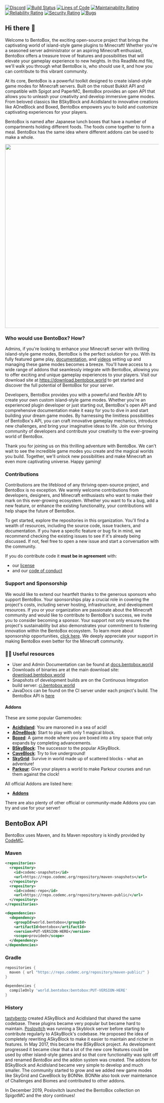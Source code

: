 [![Discord](https://img.shields.io/discord/272499714048524288.svg?logo=discord)](https://discord.bentobox.world)
[![Build Status](https://ci.codemc.org/buildStatus/icon?job=BentoBoxWorld/BentoBox)](https://ci.codemc.org/job/BentoBoxWorld/job/BentoBox/)
[![Lines of Code](https://sonarcloud.io/api/project_badges/measure?project=BentoBoxWorld_BentoBox&metric=ncloc)](https://sonarcloud.io/dashboard?id=BentoBoxWorld_BentoBox)
[![Maintainability Rating](https://sonarcloud.io/api/project_badges/measure?project=BentoBoxWorld_BentoBox&metric=sqale_rating)](https://sonarcloud.io/dashboard?id=BentoBoxWorld_BentoBox)
[![Reliability Rating](https://sonarcloud.io/api/project_badges/measure?project=BentoBoxWorld_BentoBox&metric=reliability_rating)](https://sonarcloud.io/dashboard?id=BentoBoxWorld_BentoBox)
[![Security Rating](https://sonarcloud.io/api/project_badges/measure?project=BentoBoxWorld_BentoBox&metric=security_rating)](https://sonarcloud.io/dashboard?id=BentoBoxWorld_BentoBox)
[![Bugs](https://sonarcloud.io/api/project_badges/measure?project=BentoBoxWorld_BentoBox&metric=bugs)](https://sonarcloud.io/dashboard?id=BentoBoxWorld_BentoBox)


## Hi there 👋
Welcome to BentoBox, the exciting open-source project that brings the captivating world of island-style game plugins to Minecraft! Whether you're a seasoned server administrator or an aspiring Minecraft enthusiast, BentoBox offers a treasure trove of features and possibilities that will elevate your gameplay experience to new heights. In this ReadMe.md file, we'll walk you through what BentoBox is, who should use it, and how you can contribute to this vibrant community.

At its core, BentoBox is a powerful toolkit designed to create island-style game modes for Minecraft servers. Built on the robust Bukkit API and compatible with Spigot and PaperMC, BentoBox provides an open API that allows you to unleash your creativity and develop immersive game modes. From beloved classics like BSkyBlock and AcidIsland to innovative creations like AOneBlock and Boxed, BentoBox empowers you to build and customize captivating experiences for your players. 

BentoBox is named after Japanese lunch boxes that have a number of compartments holding different foods. The foods come together to form a meal. BentoBox has the same idea where different addons can be used to make a whole.

<img src="https://github.com/BentoBoxWorld/.github/assets/4407265/2e953053-e76f-46a5-b869-de6813c28f67" width="600">

### Who would use BentoBox? How?

Admins, if you're looking to enhance your Minecraft server with thrilling island-style game modes, BentoBox is the perfect solution for you. With its fully featured game play, [documentation](https://docs.bentobox.world), and [videos](https://www.youtube.com/@bentoboxworld7447/featured) setting up and managing these game modes becomes a breeze. You'll have access to a wide range of addons that seamlessly integrate with BentoBox, allowing you to offer exciting and unique gameplay experiences to your players. Visit our download site at https://download.bentobox.world to get started and discover the full potential of BentoBox for your server.

Developers, BentoBox provides you with a powerful and flexible API to create your own custom island-style game modes. Whether you're an experienced plugin developer or just starting out, BentoBox's open API and comprehensive documentation make it easy for you to dive in and start building your dream game modes. By harnessing the limitless possibilities of BentoBox's API, you can craft innovative gameplay mechanics, introduce new challenges, and bring your imaginative ideas to life. Join our thriving community of developers and contribute your creativity to the ever-growing world of BentoBox.

Thank you for joining us on this thrilling adventure with BentoBox. We can't wait to see the incredible game modes you create and the magical worlds you build. Together, we'll unlock new possibilities and make Minecraft an even more captivating universe. Happy gaming!

### Contributions

Contributions are the lifeblood of any thriving open-source project, and BentoBox is no exception. We warmly welcome contributions from developers, designers, and Minecraft enthusiasts who want to make their mark on this ever-growing ecosystem. Whether you want to fix a bug, add a new feature, or enhance the existing functionality, your contributions will help shape the future of BentoBox.

To get started, explore the repositories in this organization. You'll find a wealth of resources, including the source code, issue trackers, and documentation. If you have a specific feature or bug fix in mind, we recommend checking the existing issues to see if it's already being discussed. If not, feel free to open a new issue and start a conversation with the community.

If you do contribute code it **must be in agreement** with:
* our [license](https://github.com/BentoBoxWorld/BentoBox/blob/develop/LICENSE)
* and our [code of conduct](https://github.com/BentoBoxWorld/.github/blob/master/CODE_OF_CONDUCT.md)

### Support and Sponsorship

We would like to extend our heartfelt thanks to the generous sponsors who support BentoBox. Your sponsorships play a crucial role in covering the project's costs, including server hosting, infrastructure, and development resources. If you or your organization are passionate about the Minecraft community and would like to contribute to BentoBox's success, we invite you to consider becoming a sponsor. Your support not only ensures the project's sustainability but also demonstrates your commitment to fostering innovation within the BentoBox ecosystem. To learn more about sponsorship opportunities, [click here](https://github.com/sponsors/tastybento). We deeply appreciate your support in making BentoBox even better for the Minecraft community.

### 👩‍💻 Useful resources

- User and Admin Documentation can be found at [docs.bentobox.world](https://docs.bentobox.world)
- Downloads of binaries are at the main download site: [download.bentobox.world](https://download.bentobox.world)
- Snapshots of development builds are on the Continuous Integration build server: [ci.bentobox.world](https://ci.bentobox.world)
- JavaDocs can be found on the CI server under each project's build. The BentoBox API is [here](https://ci.codemc.io/job/BentoBoxWorld/job/BentoBox/ws/target/apidocs/index.html)

#### Addons
These are some popular Gamemodes:
* [**AcidIsland**](https://github.com/BentoBoxWorld/AcidIsland): You are marooned in a sea of acid!
* [**AOneBlock**](https://github.com/BentoBoxWorld/AOneBlock): Start to play with only 1 magical block.
* [**Boxed**](https://github.com/BentoBoxWorld/Boxed): A game mode where you are boxed into a tiny space that only expands by completing advancements.
* [**BSkyBlock**](https://github.com/BentoBoxWorld/BSkyBlock): The successor to the popular ASkyBlock.
* [**CaveBlock**](https://github.com/BentoBoxWorld/CaveBlock): Try to live underground!
* [**SkyGrid**](https://github.com/BentoBoxWorld/SkyGrid): Survive in world made up of scattered blocks - what an adventure!
* [**Parkour**](https://github.com/BentoBoxWorld/Parkour): Give your players a world to make Parkour courses and run them against the clock!

All official Addons are listed here:
* [**Addons**](https://github.com/BentoBoxWorld/BentoBox/blob/develop/ADDON.md)

There are also plenty of other official or community-made Addons you can try and use for your server!

## BentoBox API

BentoBox uses Maven, and its Maven repository is kindly provided by [CodeMC](https://codemc.org).

### Maven
```xml
<repositories>
  <repository>
    <id>codemc-snapshots</id>
    <url>https://repo.codemc.org/repository/maven-snapshots</url>
  </repository>
  <repository>
    <id>codemc-repo</id>
    <url>https://repo.codemc.org/repository/maven-public/</url>
  </repository>
</repositories>

<dependencies>
  <dependency>
    <groupId>world.bentobox</groupId>
    <artifactId>bentobox</artifactId>
    <version>PUT-VERSION-HERE</version>
    <scope>provided</scope>
  </dependency>
</dependencies>
```

### Gradle
```groovy
repositories {
  maven { url "https://repo.codemc.org/repository/maven-public/" }
}

dependencies {
  compileOnly 'world.bentobox:bentobox:PUT-VERSION-HERE'
}
```

### History

[tastybento](https://github.com/tastybento) created ASkyBlock and AcidIsland that shared the same codebase. These plugins became very popular but became hard to maintain.
[Poslovitch](https://github.com/Poslovitch) was running a Skyblock server before starting to contribute regularly to ASkyBlock's codebase. He proposed the idea of completely rewriting ASkyBlock
to make it easier to maintain and richer in features. In May 2017, this became the *BSkyBlock* project. As development progressed it became clear that a lot of the new core features could be used by other
island-style games and so that core functionality was split off and renamed *BentoBox* and the addon system was created. The addons for BSkyBlock and AcidIsland became very simple to develop and much smaller. 
The community started to grow and we added new game modes like SkyGrid and CaveBlock by BONNe. BONNe also took over maintenance of Challenges and Biomes and contributed to other addons.  

In December 2019, Poslovitch launched the BentoBox collection on SpigotMC and the story continues! 

